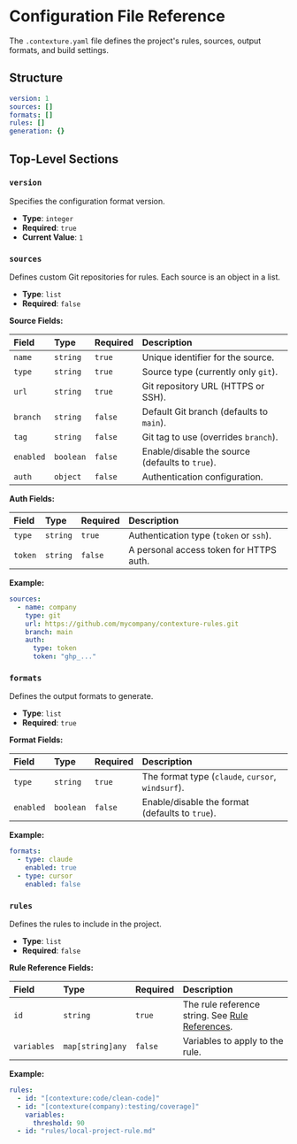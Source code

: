# Configuration File Reference

The `.contexture.yaml` file defines the project's rules, sources, output formats, and build settings.

## Structure

```yaml
version: 1
sources: []
formats: []
rules: []
generation: {}
```

## Top-Level Sections

### `version`

Specifies the configuration format version.

-   **Type**: `integer`
-   **Required**: `true`
-   **Current Value**: `1`

### `sources`

Defines custom Git repositories for rules. Each source is an object in a list.

-   **Type**: `list`
-   **Required**: `false`

**Source Fields:**

| Field   | Type     | Required | Description                               |
| :------ | :------- | :------- | :---------------------------------------- |
| `name`    | `string`   | `true`     | Unique identifier for the source.         |
| `type`    | `string`   | `true`     | Source type (currently only `git`).       |
| `url`     | `string`   | `true`     | Git repository URL (HTTPS or SSH).        |
| `branch`  | `string`   | `false`    | Default Git branch (defaults to `main`).    |
| `tag`     | `string`   | `false`    | Git tag to use (overrides `branch`).      |
| `enabled` | `boolean`  | `false`    | Enable/disable the source (defaults to `true`). |
| `auth`    | `object`   | `false`    | Authentication configuration.             |

**Auth Fields:**

| Field | Type     | Required | Description                                     |
| :---- | :------- | :------- | :---------------------------------------------- |
| `type`  | `string`   | `true`     | Authentication type (`token` or `ssh`).         |
| `token` | `string`   | `false`    | A personal access token for HTTPS auth.         |

**Example:**
```yaml
sources:
  - name: company
    type: git
    url: https://github.com/mycompany/contexture-rules.git
    branch: main
    auth:
      type: token
      token: "ghp_..."
```

### `formats`

Defines the output formats to generate.

-   **Type**: `list`
-   **Required**: `true`

**Format Fields:**

| Field   | Type      | Required | Description                                     |
| :------ | :-------- | :------- | :---------------------------------------------- |
| `type`    | `string`    | `true`     | The format type (`claude`, `cursor`, `windsurf`). |
| `enabled` | `boolean`   | `false`    | Enable/disable the format (defaults to `true`).   |

**Example:**
```yaml
formats:
  - type: claude
    enabled: true
  - type: cursor
    enabled: false
```

### `rules`

Defines the rules to include in the project.

-   **Type**: `list`
-   **Required**: `false`

**Rule Reference Fields:**

| Field       | Type           | Required | Description                                                             |
| :---------- | :------------- | :------- | :---------------------------------------------------------------------- |
| `id`        | `string`         | `true`     | The rule reference string. See [Rule References](../rules/rule-references.md). |
| `variables` | `map[string]any` | `false`    | Variables to apply to the rule.                                         |

**Example:**
```yaml
rules:
  - id: "[contexture:code/clean-code]"
  - id: "[contexture(company):testing/coverage]"
    variables:
      threshold: 90
  - id: "rules/local-project-rule.md"
```
